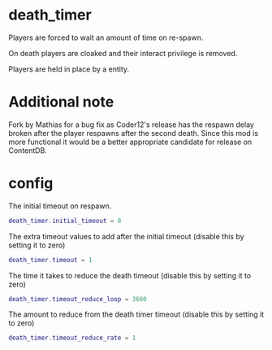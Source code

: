 # death_timer
Players are forced to wait an amount of time on re-spawn. 

On death players are cloaked and their interact privilege is removed. 

Players are held in place by a entity.

# Additional note
Fork by Mathias for a bug fix as Coder12's release has the respawn delay broken after the player respawns after the second death. Since this mod is more functional it would be a better appropriate candidate for release on ContentDB.

# config

The initial timeout on respawn.

``` lua
death_timer.initial_timeout = 8
```

The extra timeout values to add after the initial timeout (disable this by setting it to zero)

``` lua
death_timer.timeout = 1
```

The time it takes to reduce the death timeout (disable this by setting it to zero)

``` lua
death_timer.timeout_reduce_loop = 3600
```

The amount to reduce from the death timer timeout (disable this by setting it to zero)

``` lua
death_timer.timeout_reduce_rate = 1
```
